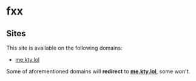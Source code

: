 # fxx

## Sites

This site is available on the following domains:

- [me.kty.lol](https://me.kty.lol)

Some of aforementioned domains will **redirect** to **[me.kty.lol](https://me.kty.lol)**, some won't.
